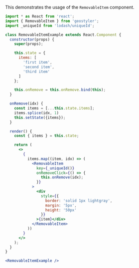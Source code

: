 <!--
 * Released under the BSD 2-Clause License
 *
 * Copyright © 2022-present, terrestris GmbH & Co. KG and GeoStyler contributors
 * All rights reserved.
 *
 * Redistribution and use in source and binary forms, with or without
 * modification, are permitted provided that the following conditions are met:
 *
 * * Redistributions of source code must retain the above copyright notice,
 *   this list of conditions and the following disclaimer.
 *
 * * Redistributions in binary form must reproduce the above copyright notice,
 *   this list of conditions and the following disclaimer in the documentation
 *   and/or other materials provided with the distribution.
 *
 * THIS SOFTWARE IS PROVIDED BY THE COPYRIGHT HOLDERS AND CONTRIBUTORS "AS IS"
 * AND ANY EXPRESS OR IMPLIED WARRANTIES, INCLUDING, BUT NOT LIMITED TO, THE
 * IMPLIED WARRANTIES OF MERCHANTABILITY AND FITNESS FOR A PARTICULAR PURPOSE
 * ARE DISCLAIMED. IN NO EVENT SHALL THE COPYRIGHT HOLDER OR CONTRIBUTORS BE
 * LIABLE FOR ANY DIRECT, INDIRECT, INCIDENTAL, SPECIAL, EXEMPLARY, OR
 * CONSEQUENTIAL DAMAGES (INCLUDING, BUT NOT LIMITED TO, PROCUREMENT OF
 * SUBSTITUTE GOODS OR SERVICES; LOSS OF USE, DATA, OR PROFITS; OR BUSINESS
 * INTERRUPTION) HOWEVER CAUSED AND ON ANY THEORY OF LIABILITY, WHETHER IN
 * CONTRACT, STRICT LIABILITY, OR TORT (INCLUDING NEGLIGENCE OR OTHERWISE)
 * ARISING IN ANY WAY OUT OF THE USE OF THIS SOFTWARE, EVEN IF ADVISED OF THE
 * POSSIBILITY OF SUCH DAMAGE.
 *
-->

This demonstrates the usage of the `RemovableItem` component.

```jsx
import * as React from 'react';
import { RemovableItem } from 'geostyler';
import _uniqueId from 'lodash/uniqueId';

class RemovableItemExample extends React.Component {
  constructor(props) {
    super(props);

    this.state = {
      items: [
        'first item',
        'second item',
        'third item'
      ]
    };

    this.onRemove = this.onRemove.bind(this);
  }

  onRemove(idx) {
    const items = [...this.state.items];
    items.splice(idx, 1)
    this.setState({items});
  }

  render() {
    const { items } = this.state;

    return (
      <>
        {
          items.map((item, idx) => (
            <RemovableItem
              key={_uniqueId()}
              onRemoveClick={() => {
                this.onRemove(idx);
              }}
            >
              <div
                style={{
                  border: 'solid 1px lightgray',
                  margin: '5px',
                  height: '50px'
                }}
              >{item}</div>
            </RemovableItem>
          ))
        }
      </>
    );
  }
}

<RemovableItemExample />
```
